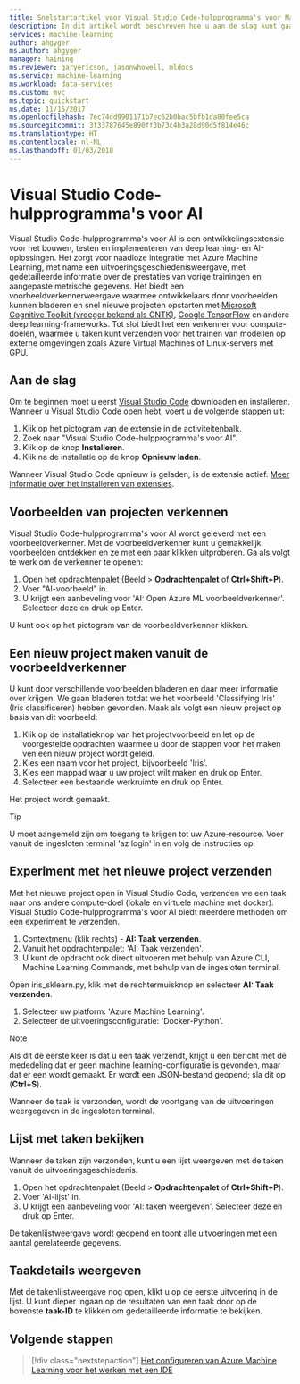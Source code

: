 ```yaml
---
title: Snelstartartikel voor Visual Studio Code-hulpprogramma's voor Machine Learning in Azure | Microsoft Docs
description: In dit artikel wordt beschreven hoe u aan de slag kunt gaan met Visual Studio Code-hulpprogramma's voor Machine Learning, van het maken van een experiment, via het trainen van een model tot het operationaliseren van een webservice.
services: machine-learning
author: ahgyger
ms.author: ahgyger
manager: haining
ms.reviewer: garyericson, jasonwhowell, mldocs
ms.service: machine-learning
ms.workload: data-services
ms.custom: mvc
ms.topic: quickstart
ms.date: 11/15/2017
ms.openlocfilehash: 7ec74dd9901171b7ec62b0bac5bfb1da80fee5ca
ms.sourcegitcommit: 3f33787645e890ff3b73c4b3a28d90d5f814e46c
ms.translationtype: HT
ms.contentlocale: nl-NL
ms.lasthandoff: 01/03/2018
---
```

# <a name="visual-studio-code-tools-for-ai"></a>Visual Studio Code-hulpprogramma's voor AI
Visual Studio Code-hulpprogramma's voor AI is een ontwikkelingsextensie voor het bouwen, testen en implementeren van deep learning- en AI-oplossingen. Het zorgt voor naadloze integratie met Azure Machine Learning, met name een uitvoeringsgeschiedenisweergave, met gedetailleerde informatie over de prestaties van vorige trainingen en aangepaste metrische gegevens. Het biedt een voorbeeldverkennerweergave waarmee ontwikkelaars door voorbeelden kunnen bladeren en snel nieuwe projecten opstarten met [Microsoft Cognitive Toolkit (vroeger bekend als CNTK)](http://www.microsoft.com/en-us/cognitive-toolkit), [Google TensorFlow](https://www.tensorflow.org) en andere deep learning-frameworks. Tot slot biedt het een verkenner voor compute-doelen, waarmee u taken kunt verzenden voor het trainen van modellen op externe omgevingen zoals Azure Virtual Machines of Linux-servers met GPU. 
 
## <a name="getting-started"></a>Aan de slag 
Om te beginnen moet u eerst [Visual Studio Code](https://code.visualstudio.com/Download) downloaden en installeren. Wanneer u Visual Studio Code open hebt, voert u de volgende stappen uit:
1. Klik op het pictogram van de extensie in de activiteitenbalk. 
2. Zoek naar "Visual Studio Code-hulpprogramma's voor AI". 
3. Klik op de knop **Installeren**. 
4. Klik na de installatie op de knop **Opnieuw laden**. 

Wanneer Visual Studio Code opnieuw is geladen, is de extensie actief. [Meer informatie over het installeren van extensies](https://code.visualstudio.com/docs/editor/extension-gallery).

## <a name="exploring-project-samples"></a>Voorbeelden van projecten verkennen
Visual Studio Code-hulpprogramma's voor AI wordt geleverd met een voorbeeldverkenner. Met de voorbeeldverkenner kunt u gemakkelijk voorbeelden ontdekken en ze met een paar klikken uitproberen. Ga als volgt te werk om de verkenner te openen:   
1. Open het opdrachtenpalet (Beeld > **Opdrachtenpalet** of **Ctrl+Shift+P**).
2. Voer "AI-voorbeeld" in. 
3. U krijgt een aanbeveling voor 'AI: Open Azure ML voorbeeldverkenner'. Selecteer deze en druk op Enter. 

U kunt ook op het pictogram van de voorbeeldverkenner klikken.

## <a name="creating-a-new-project-from-the-sample-explorer"></a>Een nieuw project maken vanuit de voorbeeldverkenner 
U kunt door verschillende voorbeelden bladeren en daar meer informatie over krijgen. We gaan bladeren totdat we het voorbeeld 'Classifying Iris' (Iris classificeren) hebben gevonden. Maak als volgt een nieuw project op basis van dit voorbeeld:
1. Klik op de installatieknop van het projectvoorbeeld en let op de voorgestelde opdrachten waarmee u door de stappen voor het maken ven een nieuw project wordt geleid. 
2. Kies een naam voor het project, bijvoorbeeld 'Iris'.
3. Kies een mappad waar u uw project wilt maken en druk op Enter. 
4. Selecteer een bestaande werkruimte en druk op Enter.

Het project wordt gemaakt.

> [!TIP]
> U moet aangemeld zijn om toegang te krijgen tot uw Azure-resource. Voer vanuit de ingesloten terminal 'az login' in en volg de instructies op. 

## <a name="submitting-experiment-with-the-new-project"></a>Experiment met het nieuwe project verzenden
Met het nieuwe project open in Visual Studio Code, verzenden we een taak naar ons andere compute-doel (lokale en virtuele machine met docker).
Visual Studio Code-hulpprogramma's voor AI biedt meerdere methoden om een experiment te verzenden. 
1. Contextmenu (klik rechts) - **AI: Taak verzenden**.
2. Vanuit het opdrachtenpalet: 'AI: Taak verzenden'.
3. U kunt de opdracht ook direct uitvoeren met behulp van Azure CLI, Machine Learning Commands, met behulp van de ingesloten terminal.

Open iris_sklearn.py, klik met de rechtermuisknop en selecteer **AI: Taak verzenden**.
1. Selecteer uw platform: 'Azure Machine Learning'.
2. Selecteer de uitvoeringsconfiguratie: 'Docker-Python'.

> [!NOTE]
> Als dit de eerste keer is dat u een taak verzendt, krijgt u een bericht met de mededeling dat er geen machine learning-configuratie is gevonden, maar dat er een wordt gemaakt. Er wordt een JSON-bestand geopend; sla dit op (**Ctrl+S**).

Wanneer de taak is verzonden, wordt de voortgang van de uitvoeringen weergegeven in de ingesloten terminal. 

## <a name="view-list-of-jobs"></a>Lijst met taken bekijken
Wanneer de taken zijn verzonden, kunt u een lijst weergeven met de taken vanuit de uitvoeringsgeschiedenis.
1. Open het opdrachtenpalet (Beeld > **Opdrachtenpalet** of **Ctrl+Shift+P**).
2. Voer 'AI-lijst' in.
3. U krijgt een aanbeveling voor 'AI: taken weergeven'. Selecteer deze en druk op Enter.

De takenlijstweergave wordt geopend en toont alle uitvoeringen met een aantal gerelateerde gegevens.

## <a name="view-job-details"></a>Taakdetails weergeven
Met de takenlijstweergave nog open, klikt u op de eerste uitvoering in de lijst.
U kunt dieper ingaan op de resultaten van een taak door op de bovenste **taak-ID** te klikken om gedetailleerde informatie te bekijken. 

## <a name="next-steps"></a>Volgende stappen
> [!div class="nextstepaction"]
> [Het configureren van Azure Machine Learning voor het werken met een IDE](./how-to-configure-your-IDE.md)
